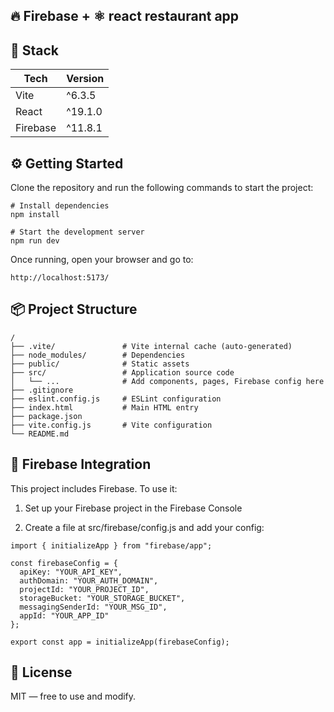 ##  🔥 Firebase + ⚛️  react restaurant app

## 🧱 Stack 
| Tech | Version |
|------| -------|
| Vite | ^6.3.5 |
|React | ^19.1.0|
| Firebase | ^11.8.1 |

## ⚙️ Getting Started

Clone the repository and run the following commands to start the project:

```
# Install dependencies
npm install

# Start the development server
npm run dev

```

Once running, open your browser and go to:
```
http://localhost:5173/ 
```

## 📦 Project Structure

```
/
├── .vite/               # Vite internal cache (auto-generated)
├── node_modules/        # Dependencies
├── public/              # Static assets
├── src/                 # Application source code
│   └── ...              # Add components, pages, Firebase config here
├── .gitignore
├── eslint.config.js     # ESLint configuration
├── index.html           # Main HTML entry
├── package.json
├── vite.config.js       # Vite configuration
└── README.md

```

## 🔐 Firebase Integration

This project includes Firebase. To use it:

1. Set up your Firebase project in the Firebase Console

2. Create a file at src/firebase/config.js and add your config:

```
import { initializeApp } from "firebase/app";

const firebaseConfig = {
  apiKey: "YOUR_API_KEY",
  authDomain: "YOUR_AUTH_DOMAIN",
  projectId: "YOUR_PROJECT_ID",
  storageBucket: "YOUR_STORAGE_BUCKET",
  messagingSenderId: "YOUR_MSG_ID",
  appId: "YOUR_APP_ID"
};

export const app = initializeApp(firebaseConfig);
```


## 📜 License

MIT — free to use and modify.


